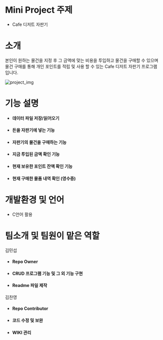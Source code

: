 # Mini Project 주제
 - Cafe 디저트 자판기

# 소개
본인이 원하는 물건을 지정 후 그 금액에 맞는 비용을 투입하고 물건을 구매할 수 있으며 물건 구매를 통해 개인 포인트를 적립 및 사용 할 수 있는 Cafe 디저트 자판기 프로그램입니다.

![project_img](https://user-images.githubusercontent.com/122345560/236670427-47fc6edc-ce6d-4d5f-9ffc-c4ee59681fe6.jpg)


# 기능 설명

 - ####   데이터 파일 저장/읽어오기
 - ####   돈을 자판기에 넣는 기능
 - ####   자판기의 물건을 구매하는 기능
 - ####   지금 투입된 금액 확인 기능
 - ####   현재 보유한 포인트 잔액 확인 기능
 - ####   현재 구매한 물품 내역 확인 (영수증)
 
# 개발환경 및 언어
 - C언어 활용

# 팀소개 및 팀원이 맡은 역할

김민섭
 - #### Repo Owner
 - #### CRUD 프로그램 기능 및 그 외 기능 구현
 - #### Readme 파일 제작

김찬영
 - #### Repo Contributor
 - #### 코드 수정 및 보완
 - #### WIKI 관리
